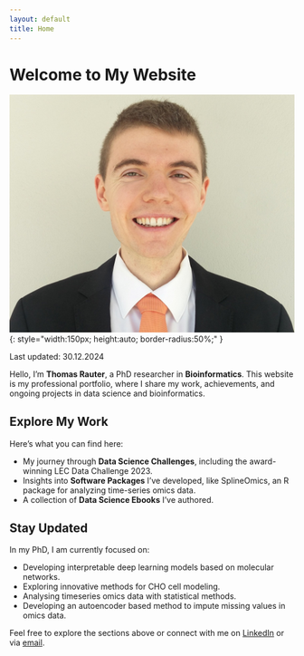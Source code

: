 ```yaml
---
layout: default
title: Home
---
```


# Welcome to My Website

![Thomas Rauter](photo_Rauter.jpg){: style="width:150px; height:auto; border-radius:50%;" }

Last updated: 30.12.2024

Hello, I’m **Thomas Rauter**, a PhD researcher in **Bioinformatics**. This website is my 
professional portfolio, where I share my work, achievements, and ongoing projects in data 
science and bioinformatics.

## Explore My Work
Here’s what you can find here:
- My journey through **Data Science Challenges**, including the award-winning LEC Data Challenge 2023.
- Insights into **Software Packages** I’ve developed, like SplineOmics, an R package for analyzing time-series omics data.
- A collection of **Data Science Ebooks**  I’ve authored.

## Stay Updated
In my PhD, I am currently focused on:
- Developing interpretable deep learning models based on molecular networks.
- Exploring innovative methods for CHO cell modeling.
- Analysing timeseries omics data with statistical methods.
- Developing an autoencoder based method to impute missing values in omics data.

Feel free to explore the sections above or connect with me on 
[LinkedIn](https://www.linkedin.com/in/thomas-rauter-003583281) or via 
[email](mailto:rauterthomas0@gmail.com).
